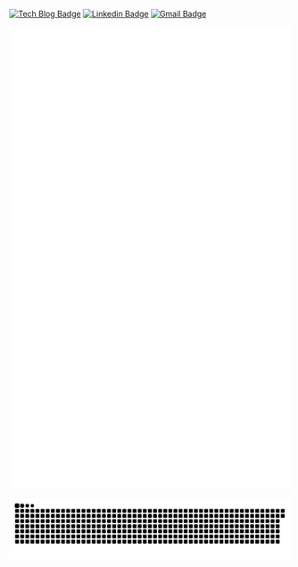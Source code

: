 [![Tech Blog Badge](http://img.shields.io/badge/-Digital%20Garden-black?style=flat-square&link=https://jx2lee.netlify.app/)](https://jx2lee.netlify.app/) 
[![Linkedin Badge](https://img.shields.io/badge/-LinkedIn-blue?style=flat-square&logo=Linkedin&logoColor=white&link=https://www.linkedin.com/in/jx2lee/)](https://www.linkedin.com/in/jx2lee/)
[![Gmail Badge](https://img.shields.io/badge/-Gmail-d14836?style=flat-square&logo=Gmail&logoColor=white&link=mailto:jaejun.lee.1991@gmail.com)](mailto:dev.jaejun.lee.1991@gmail.com)

<img src="./github-metrics.svg" alt=""/>

![snake gif](https://github.com/jx2lee/jx2lee/blob/output/github-contribution-grid-snake.svg)
